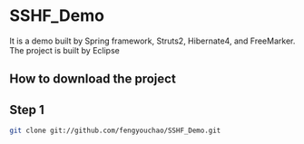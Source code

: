 SSHF_Demo
=========

It is a demo built by Spring framework, Struts2, Hibernate4, and FreeMarker. The project is built by Eclipse 

How to download the project
---------------------------
Step 1
------
```bash
git clone git://github.com/fengyouchao/SSHF_Demo.git
```
